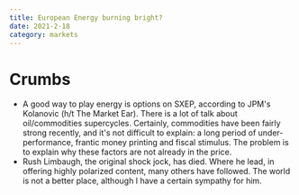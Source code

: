 ```yaml
---
title: European Energy burning bright?
date: 2021-2-18
category: markets
---
```


# Crumbs

- A good way to play energy is options on SXEP, according to JPM's Kolanovic (h/t The Market Ear). There is a lot of talk about oil/commodities supercycles. Certainly, commodities have been fairly strong recently, and it's not difficult to explain: a long period of under-performance, frantic money printing and fiscal stimulus. The problem is to explain why these factors are not already in the price.
- Rush Limbaugh, the original shock jock, has died. Where he lead, in offering highly polarized content, many others have followed. The world is not a better place, although I have a certain sympathy for him. 